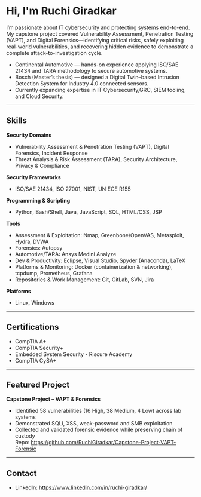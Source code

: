 # Hi, I'm Ruchi Giradkar

I’m passionate about IT cybersecurity and protecting systems end-to-end.  
My capstone project covered Vulnerability Assessment, Penetration Testing (VAPT), and Digital Forensics—identifying critical risks, safely exploiting real-world vulnerabilities, and recovering hidden evidence to demonstrate a complete attack-to-investigation cycle.

- Continental Automotive — hands-on experience applying ISO/SAE 21434 and TARA methodology to secure automotive systems.
- Bosch (Master’s thesis) — designed a Digital Twin–based Intrusion Detection System for Industry 4.0 connected sensors.
- Currently expanding expertise in IT Cybersecurity,GRC, SIEM tooling, and Cloud Security.

---

## Skills

**Security Domains**
- Vulnerability Assessment & Penetration Testing (VAPT), Digital Forensics, Incident Response
- Threat Analysis & Risk Assessment (TARA), Security Architecture, Privacy & Compliance

**Security Frameworks**
- ISO/SAE 21434, ISO 27001, NIST, UN ECE R155

**Programming & Scripting**
- Python, Bash/Shell, Java, JavaScript, SQL, HTML/CSS, JSP

**Tools**
- Assessment & Exploitation: Nmap, Greenbone/OpenVAS, Metasploit, Hydra, DVWA
- Forensics: Autopsy
- Automotive/TARA: Ansys Medini Analyze
- Dev & Productivity: Eclipse, Visual Studio, Spyder (Anaconda), LaTeX
- Platforms & Monitoring: Docker (containerization & networking), tcpdump, Prometheus, Grafana
- Repositories & Work Management: Git, GitLab, SVN, Jira

**Platforms**
- Linux, Windows

---

## Certifications
- CompTIA A+
- CompTIA Security+
- Embedded System Security - Riscure Academy
- CompTIA CySA+

---

## Featured Project
**Capstone Project – VAPT & Forensics**  
- Identified 58 vulnerabilities (16 High, 38 Medium, 4 Low) across lab systems  
- Demonstrated SQLi, XSS, weak-password and SMB exploitation  
- Collected and validated forensic evidence while preserving chain of custody  
Repo: https://github.com/RuchiGiradkar/Capstone-Project-VAPT-Forensic

---

## Contact
- LinkedIn: https://www.linkedin.com/in/ruchi-giradkar/
